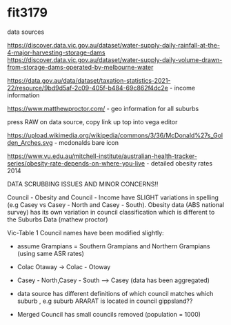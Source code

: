 # fit3179

data sources

https://discover.data.vic.gov.au/dataset/water-supply-daily-rainfall-at-the-4-major-harvesting-storage-dams
https://discover.data.vic.gov.au/dataset/water-supply-daily-volume-drawn-from-storage-dams-operated-by-melbourne-water


https://data.gov.au/data/dataset/taxation-statistics-2021-22/resource/9bd9d5af-2c09-405f-b484-69c862f4dc2e - income information

https://www.matthewproctor.com/ - geo information for all suburbs


press RAW on data source, copy link up top into vega editor



https://upload.wikimedia.org/wikipedia/commons/3/36/McDonald%27s_Golden_Arches.svg - mcdonalds bare icon


https://www.vu.edu.au/mitchell-institute/australian-health-tracker-series/obesity-rate-depends-on-where-you-live - detailed obesity rates 2014



DATA SCRUBBING ISSUES AND MINOR CONCERNS!!

Council - Obesity and Council - Income have SLIGHT variations in spelling (e.g Casey vs Casey - North and Casey - South). Obesity data (ABS national survey) has its own variation in council classification which is different to the Suburbs Data (mathew proctor)

Vic-Table 1 Council names have been modified slightly:
- assume Grampians = Southern Grampians and Northern Grampians (using same ASR rates)
- Colac Otaway -> Colac - Otoway
- Casey - North,Casey - South --> Casey (data has been aggregated)

- data source has different definitions of which council matches which suburb , e.g suburb ARARAT is located in council gippsland??
- Merged Council has small councils removed (population = 1000)